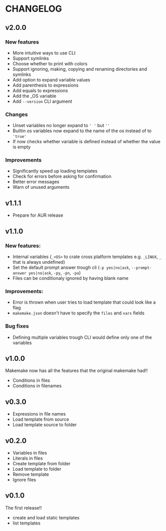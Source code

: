 # CHANGELOG

## v2.0.0
### New features
- More intuitive ways to use CLI
- Support symlinks
- Choose whether to print with colors
- Support ignoring, making, copying and renaming directories and symlinks
- Add option to expand variable values
- Add parenthesis to expressions
- Add equals to expressions
- Add the _OS variable
- Add `--version` CLI argument

### Changes
- Unset variables no longer expand to `' '` but `''`
- Builtin os variables now expand to the name of the os instead of to `'true'`
- If now checks whether variable is defined instead of whether the value is
  empty

### Improvements
- Significantly speed up loading templates
- Check for errors before asking for confirmation
- Better error messages
- Warn of unused arguments

## v1.1.1
- Prepare for AUR release

## v1.1.0
### New features:
- Internal variables (`_<OS>` to crate cross platform templates e.g. `_LINUX`,
  `_` that is always undefined)
- Set the default prompt answer trough cli (`-p yes|no|ask`,
  `--prompt-answer yes|no|ask`, `-py`, `-pn`, `-pa`)
- Files can be conditionaly ignored by having blank name

### Improvements:
- Error is thrown when user tries to load template that could look like a flag
- `makemake.json` doesn't have to specify the `files` and `vars` fields

### Bug fixes
- Defining multiple variables trough CLI would define only one of the variables

## v1.0.0
Makemake now has all the features that the original makemake had!!
- Conditions in files
- Conditions in filenames

## v0.3.0
- Expressions in file names
- Load template from source
- Load template source to folder

## v0.2.0
- Variables in files
- Literals in files
- Create template from folder
- Load template to folder
- Remove template
- Ignore files

## v0.1.0
The first release!!
- create and load static templates
- list templates
